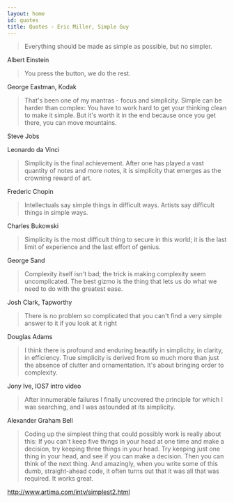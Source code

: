 ```yaml
---
layout: home
id: quotes
title: Quotes - Eric Miller, Simple Guy
---
```



> Everything should be made as simple as possible, but no simpler.

Albert Einstein

> You press the button, we do the rest.

George Eastman, Kodak

> That's been one of my mantras - focus and simplicity. Simple can be harder than complex: You have to work hard to get your thinking clean to make it simple. But it's worth it in the end because once you get there, you can move mountains.

Steve Jobs

Leonardo da Vinci

> Simplicity is the final achievement. After one has played a vast quantity of notes and more notes, it is simplicity that emerges as the crowning reward of art.

Frederic Chopin

> Intellectuals say simple things in difficult ways. Artists say difficult things in simple ways.

Charles Bukowski

> Simplicity is the most difficult thing to secure in this world; it is the last limit of experience and the last effort of genius.

George Sand

> Complexity itself isn't bad; the trick is making complexity seem uncomplicated. The best gizmo is the thing that lets us do what we need to do with the greatest ease.

Josh Clark, Tapworthy

> There is no problem so complicated that you can't find a very simple answer to it if you look at it right

Douglas Adams

> I think there is profound and enduring beautify in simplicity, in clarity, in efficiency. True simplicity is derived from so much more than just the absence of clutter and ornamentation. It's about bringing order to complexity.

Jony Ive, IOS7 intro video

> After innumerable failures I finally uncovered the principle for which I was searching, and I was astounded at its simplicity.

Alexander Graham Bell

> Coding up the simplest thing that could possibly work is really about this: If you can't keep five things in your head at one time and make a decision, try keeping three things in your head. Try keeping just one thing in your head, and see if you can make a decision. Then you can think of the next thing. And amazingly, when you write some of this dumb, straight-ahead code, it often turns out that it was all that was required. It works great.

http://www.artima.com/intv/simplest2.html




